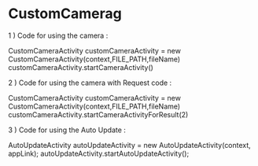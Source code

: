 # CustomCamerag

1 ) Code for using the camera : 
              
CustomCameraActivity customCameraActivity = new CustomCameraActivity(context,FILE_PATH,fileName)
customCameraActivity.startCameraActivity()

2 ) Code for using the camera with Request code : 

CustomCameraActivity customCameraActivity = new CustomCameraActivity(context,FILE_PATH,fileName)
customCameraActivity.startCameraActivityForResult(2)

3 ) Code for using the Auto Update : 

AutoUpdateActivity autoUpdateActivity = new AutoUpdateActivity(context, appLink);
autoUpdateActivity.startAutoUpdateActivity();
